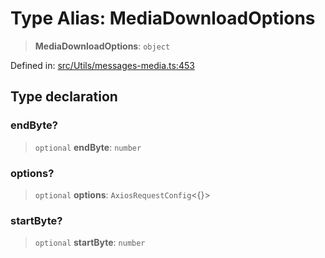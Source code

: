 # Type Alias: MediaDownloadOptions

> **MediaDownloadOptions**: `object`

Defined in: [src/Utils/messages-media.ts:453](https://github.com/Fokusdotid/Baileys/blob/e5a24e138f3b69cf124e0406999e537d5c9a6c18/src/Utils/messages-media.ts#L453)

## Type declaration

### endByte?

> `optional` **endByte**: `number`

### options?

> `optional` **options**: `AxiosRequestConfig`\<\{\}\>

### startByte?

> `optional` **startByte**: `number`
